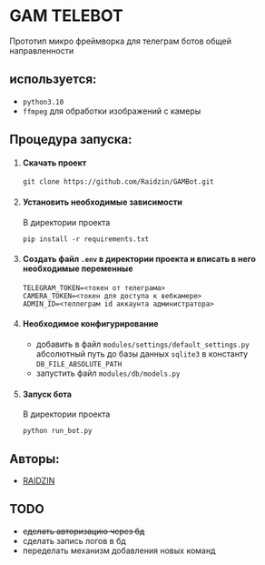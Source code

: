 # GAM TELEBOT

Прототип микро фреймворка для телеграм ботов общей направленности

## используется:

- `python3.10`
- `ffmpeg` для обработки изображений с камеры

## Процедура запуска:

1. #### Скачать проект

    ```shell
    git clone https://github.com/Raidzin/GAMBot.git
    ```

2. #### Установить необходимые зависимости

   В директории проекта

    ```shell
    pip install -r requirements.txt
    ```

3. #### Создать файл `.env` в директории проекта и вписать в него необходимые переменные
    ```
    TELEGRAM_TOKEN=<токен от телеграма>
    CAMERA_TOKEN=<токен для доступа к вебкамере>
    ADMIN_ID=<теллеграм id аккаунта администратора>
    ```
   
4. #### Необходимое конфигурирование
   - добавить в файл `modules/settings/default_settings.py` абсолютный путь до базы данных `sqlite3` в константу `DB_FILE_ABSOLUTE_PATH`
   - запустить файл `modules/db/models.py`
6. #### Запуск бота

   В директории проекта

    ```shell
    python run_bot.py
    ```

## Авторы:

- [RAIDZIN](https://github.com/Raidzin, "github.com/Raidzin")

## TODO

- ~~сделать авторизацию через бд~~
- сделать запись логов в бд
- переделать механизм добавления новых команд